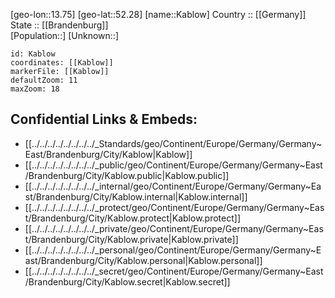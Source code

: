 ﻿---
location: [52.28,13.75] 
mapzoom: [7,12] 
mapmarker: city 
type: City
tags:
- geo/City


SpocWebEntityId: 31243
isDeleted: false
confidential: public

---
[geo-lon::13.75] 
[geo-lat::52.28] 
[name::Kablow] 
Country :: [[Germany]]  
State :: [[Brandenburg]]  
[Population::] 
[Unknown::] 


```leaflet
id: Kablow
coordinates: [[Kablow]] 
markerFile: [[Kablow]] 
defaultZoom: 11 
maxZoom: 18
```


## Confidential Links & Embeds: 
- [[../../../../../../../../_Standards/geo/Continent/Europe/Germany/Germany~East/Brandenburg/City/Kablow|Kablow]] 
- [[../../../../../../../../_public/geo/Continent/Europe/Germany/Germany~East/Brandenburg/City/Kablow.public|Kablow.public]] 
- [[../../../../../../../../_internal/geo/Continent/Europe/Germany/Germany~East/Brandenburg/City/Kablow.internal|Kablow.internal]] 
- [[../../../../../../../../_protect/geo/Continent/Europe/Germany/Germany~East/Brandenburg/City/Kablow.protect|Kablow.protect]] 
- [[../../../../../../../../_private/geo/Continent/Europe/Germany/Germany~East/Brandenburg/City/Kablow.private|Kablow.private]] 
- [[../../../../../../../../_personal/geo/Continent/Europe/Germany/Germany~East/Brandenburg/City/Kablow.personal|Kablow.personal]] 
- [[../../../../../../../../_secret/geo/Continent/Europe/Germany/Germany~East/Brandenburg/City/Kablow.secret|Kablow.secret]] 
